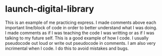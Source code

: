 # launch-digital-library
This is an example of me practicing express.
I made comments above each important line/block of code in order to better understand what I was doing.
I made comments as if I was teaching the code I was writting or as if I was talking to my future self. 
This is a good example of how I code. I usually pseudocode out loud or write out pseudocode in comments.
I am also very incrimental when I code. I do this to avoid mistakes and bugs. 

